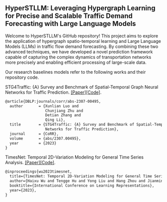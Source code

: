 ## HyperSTLLM: Leveraging Hypergraph Learning for Precise and Scalable Traffic Demand Forecasting with Large Language Models

Welcome to HyperSTLLM's GitHub repository! This project aims to explore the application of hypergraph spatio-temporal learning and Large Language Models (LLMs) in traffic flow demand forecasting. By combining these two advanced techniques, we have developed a novel prediction framework capable of capturing the complex dynamics of transportation networks more precisely and enabling efficient processing of large-scale data.





Our research baselines models refer to the following works and their repository code.


STG4Traffic: {A} Survey and Benchmark of Spatial-Temporal Graph Neural Networks for Traffic Prediction. [[Paper]](https://arxiv.org/abs/2307.00495)[[Code]](https://github.com/trainingl/STG4Traffic?utm_source=catalyzex.com).
```tex
@article{DBLP:journals/corr/abs-2307-00495,
  author       = {Xunlian Luo and
                  Chunjiang Zhu and
                  Detian Zhang and
                  Qing Li},
  title        = {STG4Traffic: {A} Survey and Benchmark of Spatial-Temporal Graph Neural
                  Networks for Traffic Prediction},
  journal      = {CoRR},
  volume       = {abs/2307.00495},
  year         = {2023}
}
```

TimesNet: Temporal 2D-Variation Modeling for General Time Series Analysis. [[Paper]](https://openreview.net/forum?id=ju_Uqw384Oq)[[Code]](https://github.com/thuml/Time-Series-Library).
```tex
@inproceedings{wu2023timesnet,
  title={TimesNet: Temporal 2D-Variation Modeling for General Time Series Analysis},
  author={Haixu Wu and Tengge Hu and Yong Liu and Hang Zhou and Jianmin Wang and Mingsheng Long},
  booktitle={International Conference on Learning Representations},
  year={2023},
}

```
